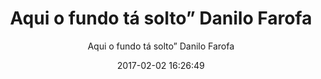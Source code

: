---
title: "Aqui o fundo tá solto” Danilo Farofa"
subtitle: "Aqui o fundo tá solto” Danilo Farofa"
image: "img/20170202-aquiofundotásolto”danilofarofa.jpg"
date: 2017-02-02 16:26:49
---